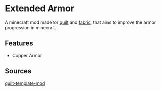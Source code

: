 # Extended Armor
A minecraft mod made for [quilt](https://quiltmc.org/en/) and 
[fabric](https://fabricmc.net/), that aims to improve the armor 
progression in minecraft.
## Features
- Copper Armor
## Sources
[quilt-template-mod](https://github.com/QuiltMC/quilt-template-mod)
